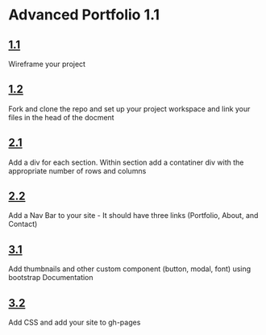 # Advanced Portfolio 1.1

## [1.1](https://github.com/ScriptEdcurriculum/advanced_portfolio_solution/tree/1.1) 
Wireframe your project
## [1.2](https://github.com/ScriptEdcurriculum/advanced_portfolio_solution/tree/1.2)
Fork and clone the repo and set up your project workspace and link your files in the head of the docment          
## [2.1](https://github.com/ScriptEdcurriculum/advanced_portfolio_solution/tree/2.1)
Add a div for each section. Within section add a contatiner div with the appropriate number of rows and columns   
## [2.2](https://github.com/ScriptEdcurriculum/advanced_portfolio_solution/tree/2.2)
Add a Nav Bar to your site - It should have three links (Portfolio, About, and Contact) 
## [3.1](https://github.com/ScriptEdcurriculum/advanced_portfolio_solution/tree/3.1)
Add thumbnails and other custom component (button, modal, font) using bootstrap Documentation
## [3.2](https://github.com/ScriptEdcurriculum/advanced_portfolio_solution/tree/3.2)
Add CSS and add your site to gh-pages
